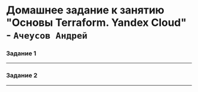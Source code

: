 # Домашнее задание к занятию  "Основы Terraform. Yandex Cloud" - `Ачеусов Андрей`

### Задание 1




---



### Задание 2




---

